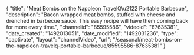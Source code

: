 {
    "title": "Meat Bombs on the Napoleon TravelQ\u2122 Portable Barbecue",
    "description": "Bacon wrapped meat bombs, stuffed with cheese and drenched in barbecue sauce. This easy recipe will have them coming back for more every time.",
    "channelid": "85595586",
    "videoid": "87635381",
    "date_created": "1492013051",
    "date_modified": "1492031236",
    "type": "captivate",
    "layout": "channelVideo",
    "url": "\/seasonal\/meat-bombs-on-the-napoleon-travelq-portable-barbecue\/85595586-87635381"
}